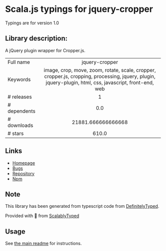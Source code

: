 
# Scala.js typings for jquery-cropper

Typings are for version 1.0

## Library description:
A jQuery plugin wrapper for Cropper.js.

|                    |                 |
| ------------------ | :-------------: |
| Full name          | jquery-cropper |
| Keywords           | image, crop, move, zoom, rotate, scale, cropper, cropper.js, cropping, processing, jquery, plugin, jquery-plugin, html, css, javascript, front-end, web |
| # releases         | 1 |
| # dependents       | 0.0 |
| # downloads        | 21881.666666666668 |
| # stars            | 610.0 |

## Links
- [Homepage](https://fengyuanchen.github.io/jquery-cropper)
- [Bugs](https://github.com/fengyuanchen/jquery-cropper/issues)
- [Repository](https://github.com/fengyuanchen/jquery-cropper)
- [Npm](https://www.npmjs.com/package/jquery-cropper)
    


## Note
This library has been generated from typescript code from [DefinitelyTyped](https://definitelytyped.org).

Provided with :purple_heart: from [ScalablyTyped](https://github.com/oyvindberg/ScalablyTyped)

## Usage
See [the main readme](../../readme.md) for instructions.


